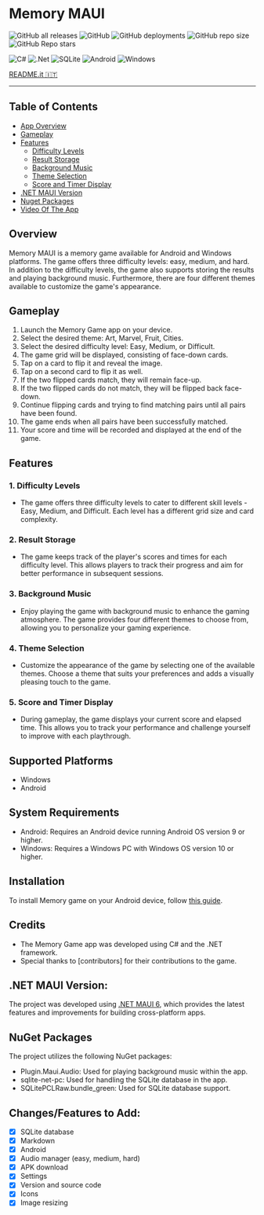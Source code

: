 # Memory MAUI

![GitHub all releases](https://img.shields.io/github/downloads/GiorgioCitterio/MemoryMAUI/total)
![GitHub](https://img.shields.io/github/license/GiorgioCitterio/MemoryMAUI)
![GitHub deployments](https://img.shields.io/github/deployments/GiorgioCitterio/MemoryMAUI/github-pages)
![GitHub repo size](https://img.shields.io/github/repo-size/GiorgioCitterio/MemoryMAUI)
![GitHub Repo stars](https://img.shields.io/github/stars/GiorgioCitterio/MemoryMAUI)

![C#](https://img.shields.io/badge/c%23-%23239120.svg?style=for-the-badge&logo=c-sharp&logoColor=white)
![.Net](https://img.shields.io/badge/.NET-5C2D91?style=for-the-badge&logo=.net&logoColor=white)
![SQLite](https://img.shields.io/badge/sqlite-%2307405e.svg?style=for-the-badge&logo=sqlite&logoColor=white)
![Android](https://img.shields.io/badge/Android-3DDC84?style=for-the-badge&logo=android&logoColor=white)
![Windows](https://img.shields.io/badge/Windows-0078D6?style=for-the-badge&logo=windows&logoColor=white)

<a href="https://github.com/GiorgioCitterio/MemoryMAUI/blob/master/README.it.md">README.it 🇮🇹</a>

---

## Table of Contents
- <a  href="#appoverview">App Overview</a>
- <a  href="#gameplay">Gameplay</a>
- <a  href="#features">Features</a>
  - <a  href="#difflvl">Difficulty Levels</a>
  - <a  href="#resstor">Result Storage</a>
  - <a  href="#backmus">Background Music</a>
  - <a  href="#theme">Theme Selection</a>
  - <a  href="#timer">Score and Timer Display</a>
- <a  href="#mauiversion">.NET MAUI Version</a>
- <a  href="#nuget">Nuget Packages</a>
- <a  href="#gifs">Video Of The App</a>

## Overview <a name="appoverview"></a>
Memory MAUI is a memory game available for Android and Windows platforms. The game offers three difficulty levels: easy, medium, and hard. In addition to the difficulty levels, the game also supports storing the results and playing background music. Furthermore, there are four different themes available to customize the game's appearance.

## Gameplay <a name="gameplay"></a>
1. Launch the Memory Game app on your device.
2. Select the desired theme: Art, Marvel, Fruit, Cities.
3. Select the desired difficulty level: Easy, Medium, or Difficult.
4. The game grid will be displayed, consisting of face-down cards.
5. Tap on a card to flip it and reveal the image.
6. Tap on a second card to flip it as well.
7. If the two flipped cards match, they will remain face-up.
8. If the two flipped cards do not match, they will be flipped back face-down.
9. Continue flipping cards and trying to find matching pairs until all pairs have been found.
10. The game ends when all pairs have been successfully matched.
11. Your score and time will be recorded and displayed at the end of the game.

## Features <a name="features"></a>
### 1. Difficulty Levels <a name="difflvl"></a>
- The game offers three difficulty levels to cater to different skill levels - Easy, Medium, and Difficult. Each level has a different grid size and card complexity.
### 2. Result Storage <a name="rsstor"></a>
- The game keeps track of the player's scores and times for each difficulty level. This allows players to track their progress and aim for better performance in subsequent sessions.
### 3. Background Music <a name="backmus"></a>
- Enjoy playing the game with background music to enhance the gaming atmosphere. The game provides four different themes to choose from, allowing you to personalize your gaming experience.
### 4. Theme Selection <a name="theme"></a>
- Customize the appearance of the game by selecting one of the available themes. Choose a theme that suits your preferences and adds a visually pleasing touch to the game.
### 5. Score and Timer Display <a name="timer"></a>
- During gameplay, the game displays your current score and elapsed time. This allows you to track your performance and challenge yourself to improve with each playthrough.

## Supported Platforms
- Windows
- Android

## System Requirements
- Android: Requires an Android device running Android OS version 9 or higher.
- Windows: Requires a Windows PC with Windows OS version 10 or higher.

## Installation
To install Memory game on your Android device, follow [this guide](https://github.com/GiorgioCitterio/MemoryMAUI/wiki).

## Credits
- The Memory Game app was developed using C# and the .NET framework.
- Special thanks to [contributors] for their contributions to the game.

## .NET MAUI Version:
The project was developed using [.NET MAUI 6](https://learn.microsoft.com/en-us/dotnet/maui/what-is-maui?view=net-maui-6.0), which provides the latest features and improvements for building cross-platform apps.

## NuGet Packages
The project utilizes the following NuGet packages:
- Plugin.Maui.Audio: Used for playing background music within the app.
- sqlite-net-pc: Used for handling the SQLite database in the app.
- SQLitePCLRaw.bundle_green: Used for SQLite database support.
  
## Changes/Features to Add:
- [x] SQLite database
- [x] Markdown
- [x] Android
- [x] Audio manager (easy, medium, hard)
- [x] APK download
- [x] Settings
- [x] Version and source code
- [x] Icons
- [x] Image resizing
